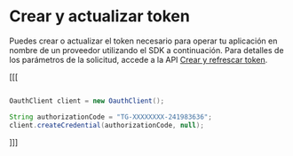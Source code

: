 # Crear y actualizar token

Puedes crear o actualizar el token necesario para operar tu aplicación en nombre de un proveedor utilizando el SDK a continuación. Para detalles de los parámetros de la solicitud, accede a la API [Crear y refrescar token](/developers/es/reference/oauth/_oauth_token/post).

[[[
```java

OauthClient client = new OauthClient();

String authorizationCode = "TG-XXXXXXXX-241983636";
client.createCredential(authorizationCode, null);
```
]]]

